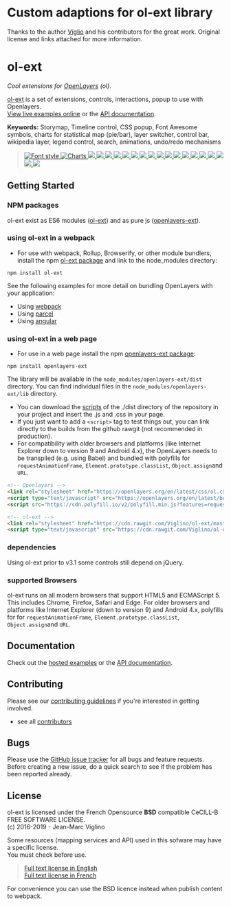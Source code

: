 # Custom adaptions for ol-ext library

Thanks to the author [Viglio](https://github.com/Viglino/ol-ext) and his contributors for the great work. Original license and links attached for more information.

# ol-ext
*Cool extensions for [OpenLayers](https://github.com/openlayers/openlayers) (ol)*.

[ol-ext](https://github.com/Viglino/ol-ext) is a set of extensions, controls, interactions, popup to use with Openlayers.    
[View live examples online](http://viglino.github.io/ol-ext/) or the [API documentation](http://viglino.github.io/ol-ext/doc/doc-pages/).

**Keywords:** 
Storymap,
Timeline control,
CSS popup, 
Font Awesome symbols, 
charts for statistical map (pie/bar), 
layer switcher,
control bar,
wikipedia layer, 
legend control,
search,
animations,
undo/redo mechanisms

> [
![Font style](img/map.style.font.jpg?raw=true)
![Charts](img/map.style.chart.jpg?raw=true)
![](img/map.style.pattern.jpg?raw=true)
![](img/map.style.photo.jpg?raw=true)
![](img/map.filter.colorize.jpg?raw=true)
![](img/map.filter.pointillism.jpg?raw=true)
![](img/map.control.compass.jpg?raw=true)
![](img/map.control.graticule.jpg?raw=true)
![](img/map.interaction.transform.jpg?raw=true)
![](img/map.control.editbar.jpg?raw=true)
![](img/map.switcher.image.jpg?raw=true)
![](img/map.control.profil.jpg?raw=true)
![](img/map.control.swipe.jpg?raw=true)
![](img/map.popup.anim.jpg?raw=true)
![](img/map.layer.hexbin.jpg?raw=true)
![](img/map.geom.cspline.jpg?raw=true)
![](img/map.cluster.convexhull.jpg?raw=true)
![](img/map.overlay.magnify.jpg?raw=true)
![](img/map.filter.lego.jpg?raw=true)
![](img/map.interaction.synchronize.jpg?raw=true)
](http://viglino.github.io/ol-ext/)

## Getting Started

### NPM packages

ol-ext exist as ES6 modules ([ol-ext](https://www.npmjs.com/package/ol-ext)) and as pure js ([openlayers-ext](https://www.npmjs.com/package/openlayers-ext)).

### using ol-ext in a webpack

* For use with webpack, Rollup, Browserify, or other module bundlers, install the npm [ol-ext package](https://www.npmjs.com/package/ol-ext) and link to the node_modules directory:
````
npm install ol-ext
````

See the following examples for more detail on bundling OpenLayers with your application:

* Using [webpack](https://github.com/darkscript/ol-ol-ext-webpack-example)
* Using [parcel](https://github.com/Viglino/ol-ext-parcel-bundler)
* Using [angular](https://github.com/Viglino/ol-ext-angular)

### using ol-ext in a web page

* For use in a web page install the npm [openlayers-ext package](https://www.npmjs.com/package/openlayers-ext):
````
npm install openlayers-ext
````
The library will be available in the `node_modules/openlayers-ext/dist` directory. You can find individual files in the `node_modules/openlayers-ext/lib` directory.
* You can download the [scripts](dist) of the ./dist directory of the repository in your project and insert the .js and .css in your page.
* If you just want to add a `<script>` tag to test things out, you can link directly to the builds from the github rawgit (not recommended in production).
* For compatibility with older browsers and platforms (like Internet Explorer down to version 9 and Android 4.x), the OpenLayers needs to be transpiled (e.g. using Babel) and bundled with polyfills for `requestAnimationFrame`, `Element.prototype.classList`, `Object.assign`and `URL`.

````html
<!-- Openlayers -->
<link rel="stylesheet" href="https://openlayers.org/en/latest/css/ol.css" />
<script type="text/javascript" src="https://openlayers.org/en/latest/build/ol.js"></script>
<script src="https://cdn.polyfill.io/v2/polyfill.min.js?features=requestAnimationFrame,Element.prototype.classList,URL,Object.assign"></script>

<!-- ol-ext -->
<link rel="stylesheet" href="https://cdn.rawgit.com/Viglino/ol-ext/master/dist/ol-ext.min.css" />
<script type="text/javascript" src="https://cdn.rawgit.com/Viglino/ol-ext/master/dist/ol-ext.min.js"></script>
````

### dependencies

Using ol-ext prior to v3.1 some controls still depend on jQuery.

### supported Browsers

ol-ext runs on all modern browsers that support HTML5 and ECMAScript 5. This includes Chrome, Firefox, Safari and Edge. For older browsers and platforms like Internet Explorer (down to version 9) and Android 4.x, polyfills for for `requestAnimationFrame`, `Element.prototype.classList`, `Object.assign`and `URL`.


## Documentation

Check out the [hosted examples](http://viglino.github.io/ol-ext/) or the [API documentation](http://viglino.github.io/ol-ext/doc/doc-pages/).

## Contributing

Please see our [contributing guidelines](https://github.com/Viglino/ol-ext/blob/master/CONTRIBUTING.md) if you're interested in getting involved.

* see all [contributors](https://github.com/Viglino/ol-ext/graphs/contributors)

## Bugs

Please use the [GitHub issue tracker](https://github.com/Viglino/ol-ext/issues) for all bugs and feature requests. Before creating a new issue, do a quick search to see if the problem has been reported already.

## License

ol-ext is licensed under the French Opensource **BSD** compatible CeCILL-B FREE SOFTWARE LICENSE.  
 (c) 2016-2019 - Jean-Marc Viglino

Some resources (mapping services and API) used in this sofware may have a specific license.  
You must check before use.

> [Full text license in English](https://cecill.info/licences/Licence_CeCILL-B_V1-en.txt)    
> [Full text license in French](https://cecill.info/licences/Licence_CeCILL-B_V1-fr.txt)

For convenience you can use the BSD licence instead when publish content to webpack.
